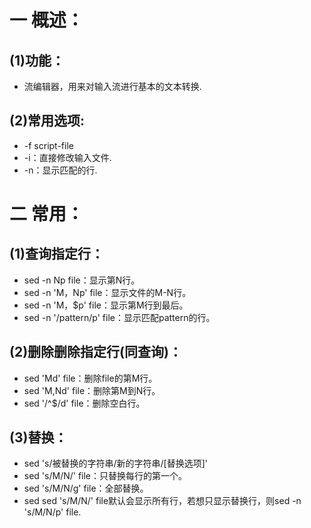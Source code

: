 # 一 概述：
## (1)功能：
- 流编辑器，用来对输入流进行基本的文本转换.

## (2)常用选项:
- -f script-file
- -i：直接修改输入文件.
- -n：显示匹配的行.

# 二 常用：
## (1)查询指定行：
- sed -n Np file：显示第N行。
- sed -n 'M，Np' file：显示文件的M-N行。
- sed -n 'M，$p' file：显示第M行到最后。
- sed -n '/pattern/p' file：显示匹配pattern的行。

## (2)删除删除指定行(同查询)：
- sed 'Md' file：删除file的第M行。
- sed 'M,Nd' file：删除第M到N行。
- sed '/^$/d' file：删除空白行。

## (3)替换：
- sed 's/被替换的字符串/新的字符串/[替换选项]'
- sed 's/M/N/' file：只替换每行的第一个。
- sed 's/M/N/g' file：全部替换。
- sed sed 's/M/N/' file默认会显示所有行，若想只显示替换行，则sed -n 's/M/N/p' file.
